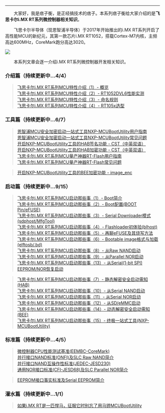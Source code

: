 ----
　　大家好，我是痞子衡，是正经搞技术的痞子。本系列痞子衡给大家介绍的是**飞思卡尔i.MX RT系列微控制器相关知识**。  

　　飞思卡尔半导体（现恩智浦半导体）于2017年开始推出的i.MX RT系列开启了高性能MCU的新纪元，其第一款芯片i.MX RT1052，搭载Cortex-M7内核，主频高达600MHz，CoreMark跑分高达3020。  

<img src="http://henjay724.com/image/cnblogs/i.MXRT_overview.PNG" style="zoom:100%" />

　　本系列文章会逐一介绍i.MX RT系列微控制器开发相关知识。  

### 介绍篇（持续更新中...4/4）
> [飞思卡尔i.MX RT系列MCU特性介绍（1）- 概览](http://www.cnblogs.com/henjay724/p/8556171.html)  
> [飞思卡尔i.MX RT系列MCU特性介绍（2）- RT1052DVL6性能实测](http://www.cnblogs.com/henjay724/p/8727199.html)  
> [飞思卡尔i.MX RT系列MCU特性介绍（3）- 命名规则](https://www.cnblogs.com/henjay724/p/9073569.html)  
> [飞思卡尔i.MX RT系列MCU特性介绍（4）- RT105x选型](https://www.cnblogs.com/henjay724/p/9073887.html)  

### 工具篇（持续更新中...6/7）
> [恩智浦MCU安全加密启动一站式工具NXP-MCUBootUtility用户指南](https://www.cnblogs.com/henjay724/p/10047071.html)  
> [恩智浦MCU安全加密启动一站式工具NXP-MCUBootUtility常见问题](https://www.cnblogs.com/henjay724/p/10159925.html)  
> [开启NXP-MCUBootUtility工具的HAB签名功能 - CST（中英双语）](https://www.cnblogs.com/henjay724/p/10189593.html)  
> [开启NXP-MCUBootUtility工具的HAB加密功能 - CST（中英双语）](https://www.cnblogs.com/henjay724/p/10219459.html)  
> [飞思卡尔i.MX RT系列MCU量产神器RT-Flash用户指南](https://www.cnblogs.com/henjay724/p/10776084.html)  
> [飞思卡尔i.MX RT系列MCU量产神器RT-Flash常见问题](https://www.cnblogs.com/henjay724/p/10776095.html)  

> [开启NXP-MCUBootUtility工具的BEE加密功能 - image_enc](https://www.cnblogs.com/henjay724/p/10189602.html)  

### 启动篇（持续更新中...9/15）
> [飞思卡尔i.MX RT系列MCU启动那些事（1）- Boot简介](http://www.cnblogs.com/henjay724/p/9031655.html)  
> [飞思卡尔i.MX RT系列MCU启动那些事（2）- Boot配置(BOOT Pin/eFUSE)](http://www.cnblogs.com/henjay724/p/9034563.html)  
> [飞思卡尔i.MX RT系列MCU启动那些事（3）- Serial Downloader模式(sdphost/MfgTool)](https://www.cnblogs.com/henjay724/p/9096222.html)  
> [飞思卡尔i.MX RT系列MCU启动那些事（4）- Flashloader初体验(blhost)](https://www.cnblogs.com/henjay724/p/9098577.html)  
> [飞思卡尔i.MX RT系列MCU启动那些事（5）- 再聊eFUSE及其烧写方法](https://www.cnblogs.com/henjay724/p/9108176.html)  
> [飞思卡尔i.MX RT系列MCU启动那些事（6）- Bootable image格式与加载(elftosb/.bd)](https://www.cnblogs.com/henjay724/p/9125869.html)  
> [飞思卡尔i.MX RT系列MCU启动那些事（8）- 从Raw NAND启动](https://www.cnblogs.com/henjay724/p/9173425.html)  
> [飞思卡尔i.MX RT系列MCU启动那些事（9）- 从Parallel NOR启动](https://www.cnblogs.com/henjay724/p/9188252.html)  
> [飞思卡尔i.MX RT系列MCU启动那些事（13）- 从Serial(1-bit SPI) EEPROM/NOR恢复启动](https://www.cnblogs.com/henjay724/p/9286385.html)  

> [飞思卡尔i.MX RT系列MCU启动那些事（7）- 静态解密安全启动需知(HAB)]()  
> [飞思卡尔i.MX RT系列MCU启动那些事（10）- 从Serial NAND启动]()  
> [飞思卡尔i.MX RT系列MCU启动那些事（11）- 从Serial NOR启动]()  
> [飞思卡尔i.MX RT系列MCU启动那些事（12）- 从SD/eMMC启动]()  
> [飞思卡尔i.MX RT系列MCU启动那些事（14）- 动态解密安全启动需知(BEE)]()  
> [飞思卡尔i.MX RT系列MCU启动那些事（15）- 终极一站式工具(NXP-MCUBootUtility)]()  

### 标准篇（持续更新中...4/5）
> [微控制器CPU性能测试基准(EEMBC-CoreMark)](https://www.cnblogs.com/henjay724/p/8729364.html)  
> [并行接口NAND标准(ONFI)及SLC Raw NAND简介](https://www.cnblogs.com/henjay724/p/9152535.html)  
> [并行接口NAND互操作性标准(JEDEC-JESD230)](https://www.cnblogs.com/henjay724/p/9221808.html)  
> [通用NOR接口标准(CFI-JESD68)及SLC Parallel NOR简介](https://www.cnblogs.com/henjay724/p/9251620.html)  

> [EEPROM接口事实标准及Serial EEPROM简介]()

### 灌水篇（持续更新中...1/1）
> [如果i.MX RT是一匹悍马，征服它时别忘了用马镫MCUBootUtility](https://www.cnblogs.com/henjay724/p/10679925.html)  
